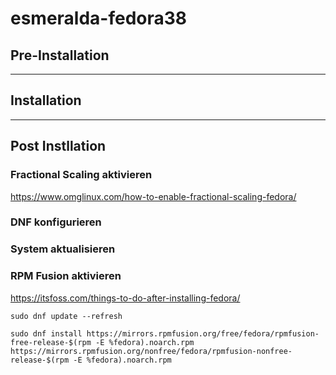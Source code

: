 # esmeralda-fedora38

## Pre-Installation

---

## Installation

---

## Post Instllation

### Fractional Scaling aktivieren

https://www.omglinux.com/how-to-enable-fractional-scaling-fedora/

### DNF konfigurieren
### System aktualisieren
### RPM Fusion aktivieren

https://itsfoss.com/things-to-do-after-installing-fedora/  

`sudo dnf update --refresh`  

`sudo dnf install https://mirrors.rpmfusion.org/free/fedora/rpmfusion-free-release-$(rpm -E %fedora).noarch.rpm https://mirrors.rpmfusion.org/nonfree/fedora/rpmfusion-nonfree-release-$(rpm -E %fedora).noarch.rpm`  


